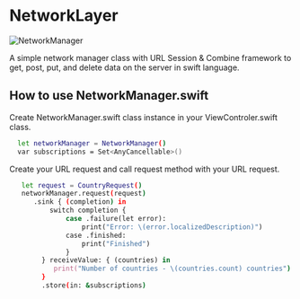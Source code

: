 # NetworkLayer

![NetworkManager](https://user-images.githubusercontent.com/29178012/203470867-f3e8a263-a32d-4a9c-9ea6-1cb20036c4c4.svg)

A simple network manager class with URL Session & Combine framework to get, post, put, and delete data on the server in swift language.

## How to use NetworkManager.swift

Create NetworkManager.swift class instance in your ViewControler.swift class. 

```bash
  let networkManager = NetworkManager()
  var subscriptions = Set<AnyCancellable>()
```

Create your URL request and call request method with your URL request.
```bash
   let request = CountryRequest()
   networkManager.request(request)
      .sink { (completion) in
          switch completion {
              case .failure(let error):
                  print("Error: \(error.localizedDescription)")
              case .finished:
                  print("Finished")
              }
        } receiveValue: { (countries) in
           print("Number of countries - \(countries.count) countries")
        }
        .store(in: &subscriptions)
```

